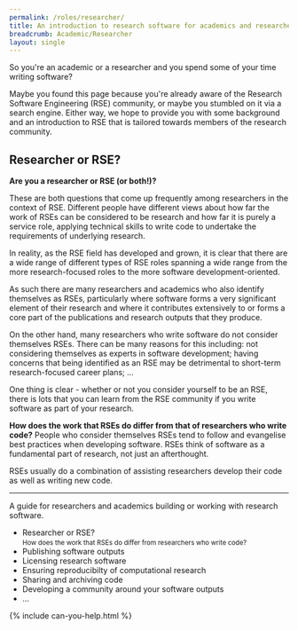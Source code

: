 ```yaml
---
permalink: /roles/researcher/
title: An introduction to research software for academics and researchers
breadcrumb: Academic/Researcher
layout: single
---
```


So you're an academic or a researcher and you spend some of your time writing software?

Maybe you found this page because you're already aware of the Research Software Engineering (RSE) community, or maybe you stumbled on it via a search engine. Either way, we hope to provide you with some background and an introduction to RSE that is tailored towards members of the research community.


## Researcher or RSE?

**Are you a researcher or RSE (or both!)?**

These are both questions that come up frequently among researchers in the context of RSE. Different people have different views about how far the work of RSEs can be considered to be research and how far it is purely a service role, applying technical skills to write code to undertake the requirements of underlying research.

In reality, as the RSE field has developed and grown, it is clear that there are a wide range of different types of RSE roles spanning a wide range from the more research-focused roles to the more software development-oriented.

As such there are many researchers and academics who also identify themselves as RSEs, particularly where software forms a very significant element of their research and where it contributes extensively to or forms a core part of the publications and research outputs that they produce.

On the other hand, many researchers who write software do not consider themselves RSEs. There can be many reasons for this including: not considering themselves as experts in software development; having concerns that being identified as an RSE may be detrimental to short-term research-focused career plans; ...

One thing is clear - whether or not you consider yourself to be an RSE, there is lots that you can learn from the RSE community if you write software as part of your research. 


**How does the work that RSEs do differ from that of researchers who write code?**
People who consider themselves RSEs tend to follow and evangelise best practices when developing software.
RSEs think of software as a fundamental part of research, not just an afterthought.

RSEs usually do a combination of assisting researchers develop their code as well as writing new code.

---------------

A guide for researchers and academics building or working with research
software.

 - Researcher or RSE?<br/><small>How does the work that RSEs do differ
 from researchers who write code?</small>
 - Publishing software outputs
 - Licensing research software
 - Ensuring reproducibilty of computational research
 - Sharing and archiving code
 - Developing a community around your software outputs
 - ...

 {% include can-you-help.html %}
